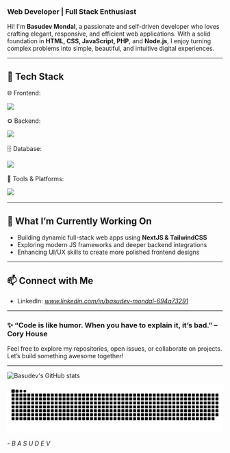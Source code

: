 ### Web Developer | Full Stack Enthusiast

Hi! I'm **Basudev Mondal**, a passionate and self-driven developer who loves crafting elegant, responsive, and efficient web applications. With a solid foundation in **HTML, CSS, JavaScript, PHP**, and **Node.js**, I enjoy turning complex problems into simple, beautiful, and intuitive digital experiences.

---

## 🚀 Tech Stack

🌐 Frontend:<p>
<img src="https://skillicons.dev/icons?i=html,css,js,nextjs,tailwindcss" />
</p>
⚙️ Backend:<p>
   <img src="https://skillicons.dev/icons?i=nodejs,php" />
</p>
🗄️ Database:<p>
    <img src="https://skillicons.dev/icons?i=supabase,mysql" />
</p>
🔧 Tools & Platforms: <p>
    <img src="https://skillicons.dev/icons?i=github,npm,vscode,git" />
</p>

---

## 📌 What I’m Currently Working On

- Building dynamic full-stack web apps using **NextJS & TailwindCSS**
- Exploring modern JS frameworks and deeper backend integrations
- Enhancing UI/UX skills to create more polished frontend designs

---

## 📫 Connect with Me

- LinkedIn: *www.linkedin.com/in/basudev-mondal-694a73291*

---

### ✨ “Code is like humor. When you have to explain it, it’s bad.” – Cory House

Feel free to explore my repositories, open issues, or collaborate on projects. Let’s build something awesome together!

---

![Basudev's GitHub stats](https://github-readme-stats.vercel.app/api?username=Basudev07&show_icons=true&theme=radical)

<p>
  <img src="https://raw.githubusercontent.com/Platane/snk/output/github-contribution-grid-snake.svg" alt="snake animation" />
</p>


*- B A S U D E V*






